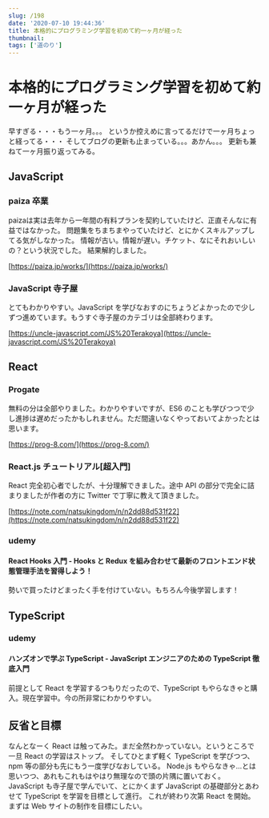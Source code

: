 ```yaml
---
slug: /198
date: '2020-07-10 19:44:36'
title: 本格的にプログラミング学習を初めて約一ヶ月が経った
thumbnail:
tags: ['道のり']
---
```


# 本格的にプログラミング学習を初めて約一ヶ月が経った

早すぎる・・・もう一ヶ月。。。
というか控えめに言ってるだけで一ヶ月ちょっと経ってる・・・
そしてブログの更新も止まっている。。。あかん。。。
更新も兼ねて一ヶ月振り返ってみる。

## JavaScript

### paiza 卒業

paizaは実は去年から一年間の有料プランを契約していたけど、正直そんなに有益ではなかった。
問題集をちまちまやっていたけど、とにかくスキルアップしてる気がしなかった。
情報が古い。情報が遅い。チケット、なにそれおいしいの？という状況でした。
結果解約しました。

[https://paiza.jp/works/](https://paiza.jp/works/)
### JavaScript 寺子屋

とてもわかりやすい。JavaScript を学びなおすのにちょうどよかったので少しずつ進めています。もうすぐ寺子屋のカテゴリは全部終わります。

[https://uncle-javascript.com/JS%20Terakoya](https://uncle-javascript.com/JS%20Terakoya)
## React

### Progate

無料の分は全部やりました。わかりやすいですが、ES6 のことも学びつつで少し進捗は遅めだったかもしれません。ただ間違いなくやっておいてよかったとは思います。

[https://prog-8.com/](https://prog-8.com/)
### React.js チュートリアル[超入門]

React 完全初心者でしたが、十分理解できました。途中 API の部分で完全に詰まりましたが作者の方に Twitter で丁寧に教えて頂きました。

[https://note.com/natsukingdom/n/n2dd88d531f22](https://note.com/natsukingdom/n/n2dd88d531f22)
### udemy

#### React Hooks 入門 - Hooks と Redux を組み合わせて最新のフロントエンド状態管理手法を習得しよう！

勢いで買ったけどまったく手を付けていない。もちろん今後学習します！

## TypeScript

### udemy

#### ハンズオンで学ぶ TypeScript - JavaScript エンジニアのための TypeScript 徹底入門

前提として React を学習するつもりだったので、TypeScript もやらなきゃと購入。現在学習中。今の所非常にわかりやすい。

## 反省と目標

なんとなーく React は触ってみた。まだ全然わかっていない。というところで一旦 React の学習はストップ。
そしてひとまず軽く TypeScript を学びつつ、npm 等の部分も先にもう一度学びなおしている。
Node.js もやらなきゃ…とは思いつつ、あれもこれもはやはり無理なので頭の片隅に置いておく。
JavaScript も寺子屋で学んでいて、とにかくまず JavaScript の基礎部分とあわせて TypeScript を学習を目標として進行。
これが終わり次第 React を開始。まずは Web サイトの制作を目標にしたい。

